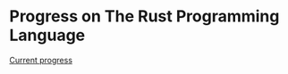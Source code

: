 # Progress on The Rust Programming Language
[Current progress](https://doc.rust-lang.org/book/ch10-02-traits.html)